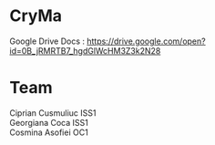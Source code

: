 # CryMa 

Google Drive Docs : https://drive.google.com/open?id=0B_jRMRTB7_hgdGlWcHM3Z3k2N28

<h1>Team</h1>
Ciprian Cusmuliuc ISS1<br/>
Georgiana Coca  ISS1<br/>
Cosmina Asofiei OC1<br/>
